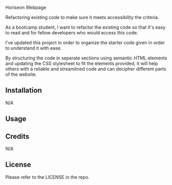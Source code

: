 Horiseon Webpage

Refactoring existing code to make sure it meets accessibility the criteria.

As a bootcamp student, I want to refactor the existing code so that it's easy to read and for fellow developers who would access this code.

I've updated this project in order to organize the starter code given in order to understand it with ease.

By structuring the code in seperate sections using semantic HTML elements and updating the CSS stylesheet to fit the elements provided, it will help others with a reliable and streamlined code and can decipher different parts of the website. 

## Installation
N/A

## Usage

## Credits
N/A

## License
Please refer to the LICENSE in the repo.
